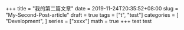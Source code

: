 +++
title = "我的第二篇文章"
date = 2019-11-24T20:35:52+08:00
slug = "My-Second-Post-article"
draft = true
tags = ["t", "test"]
categories = [
    "Development",
]
series = ["xxxx"]
math = true
+++
test test